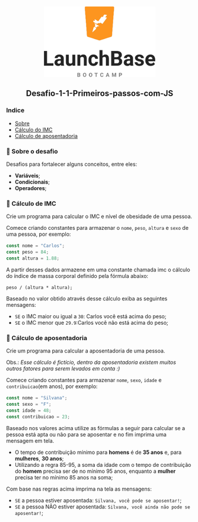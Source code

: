 

<p align="center">
    <img src="https://github.com/Thalita1415/Desafio-1-1-Primeiros-passos-com-JS/blob/master/68747470733a2f2f73746f726167652e676f6f676c65617069732e636f6d2f676f6c64656e2d77696e642f626f6f7463616d702d6c61756e6368626173652f6c6f676f2e706e67.png" alt="Image" width="300" height="190" />
</p>
    
<h2 align="center"> Desafio-1-1-Primeiros-passos-com-JS 
</h2>

### Indice
- [Sobre](https://github.com/Thalita1415/Desafio-1-1-Primeiros-passos-com-JS/blob/master/README.md#rocket-sobre-o-desafio)
- [Cálculo do IMC](https://github.com/Thalita1415/Desafio-1-1-Primeiros-passos-com-JS/blob/master/README.md#muscle-c%C3%A1lculo-de-imc) 
- [Cálculo de aposentadoria](https://github.com/Thalita1415/Desafio-1-1-Primeiros-passos-com-JS/blob/master/README.md#older_woman-c%C3%A1lculo-de-aposentadoria)





### :rocket: Sobre o desafio

Desafios para fortalecer alguns conceitos, entre eles:
- **Variáveis**;
-  **Condicionais**;
-  **Operadores**;

### :muscle: Cálculo de IMC
Crie um programa para calcular o IMC e nível de obesidade de uma pessoa.

Comece criando constantes para armazenar o ```nome```, ```peso```, ```altura``` e ```sexo``` de uma pessoa, por exemplo:
```javascript
const nome = "Carlos";
const peso = 84; 
const altura = 1.88; 
```

A partir desses dados armazene em uma constante chamada imc o cálculo do índice de massa corporal definido pela fórmula abaixo:

```
peso / (altura * altura);
```

Baseado no valor obtido através desse cálculo exiba as seguintes mensagens:

-  ```SE``` o IMC maior ou igual a ```30```: Carlos você está acima do peso;
-  ```SE``` o IMC menor que ```29.9```:Carlos você não está acima do peso;


### :older_woman: Cálculo de aposentadoria
Crie um programa para calcular a aposentadoria de uma pessoa.

Obs.: *Esse cálculo é fictício, dentro da aposentadoria existem muitos outros fatores para serem levados em conta :)*

Comece criando constantes para armazenar ```nome```, ```sexo```, ```idade``` e ```contribuicao```(em anos), por exemplo:

```javascript
const nome = "Silvana";
const sexo = "F"; 
const idade = 48; 
const contribuicao = 23; 
````

Baseado nos valores acima utilize as fórmulas a seguir para calcular se a pessoa está apta ou não para se aposentar e no fim imprima uma mensagem em tela.

- O tempo de contribuição mínimo para **homens** é de **35 anos** e, para **mulheres**, **30 anos**;
- Utilizando a regra 85-95, a soma da idade com o tempo de contribuição do **homem** precisa ser de no mínimo 95 anos, enquanto a **mulher** precisa ter no mínimo 85 anos na soma;
</p>
Com base nas regras acima imprima na tela as mensagens:
</p>

- ```SE``` a pessoa estiver aposentada: ```Silvana, você pode se aposentar!```;
- ```SE``` a pessoa NÃO estiver aposentada: ```Silvana, você ainda não pode se aposentar!```;
